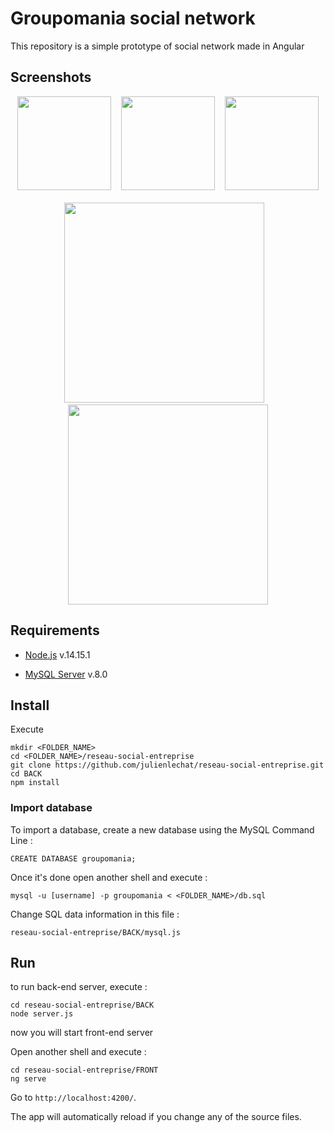 # Groupomania social network

This repository is a simple prototype of social network made in Angular

## Screenshots

<div align="center">
    <img src="https://github.com/julienlechat/reseau-social-entreprise/blob/main/screenshot/login.PNG?raw=true" height="150px"</img>
    <img height="0" width="8px">
    <img src="https://github.com/julienlechat/reseau-social-entreprise/blob/main/screenshot/actuality-2.PNG?raw=true" height="150px"</img>
    <img height="0" width="8px">
    <img src="https://github.com/julienlechat/reseau-social-entreprise/blob/main/screenshot/settings.PNG?raw=true" height="150px"</img>
</div><br />
<div align="center">
    <img src="https://github.com/julienlechat/reseau-social-entreprise/blob/main/screenshot/actuality-1.PNG?raw=true" height="320px"</img>
    <img height="0" width="8px">
    <img src="https://github.com/julienlechat/reseau-social-entreprise/blob/main/screenshot/profile.PNG?raw=true" height="320px"</img>
</div>


## Requirements

- [Node.js](https://nodejs.org/fr/download/releases/) v.14.15.1

- [MySQL Server](https://www.mysql.com/fr/downloads/) v.8.0


## Install

Execute

```Shell
mkdir <FOLDER_NAME>
cd <FOLDER_NAME>/reseau-social-entreprise
git clone https://github.com/julienlechat/reseau-social-entreprise.git
cd BACK
npm install
```


### Import database

To import a database, create a new database using the MySQL Command Line :

```Shell
CREATE DATABASE groupomania;
```

Once it's done open another shell and execute : 

```Shell
mysql -u [username] -p groupomania < <FOLDER_NAME>/db.sql
```

Change SQL data information in this file :

```Shell
reseau-social-entreprise/BACK/mysql.js
```


## Run

to run back-end server, execute :

```Shell
cd reseau-social-entreprise/BACK
node server.js
```

now you will start front-end server

Open another shell and execute :

```Shell
cd reseau-social-entreprise/FRONT
ng serve
```

Go to `http://localhost:4200/`.

The app will automatically reload if you change any of the source files.
